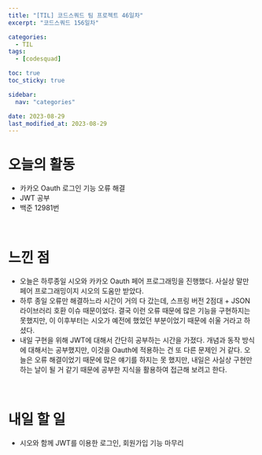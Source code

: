 ```yaml
---
title: "[TIL] 코드스쿼드 팀 프로젝트 46일차"
excerpt: "코드스쿼드 156일차"

categories:
  - TIL
tags:
  - [codesquad]

toc: true
toc_sticky: true

sidebar:
  nav: "categories"

date: 2023-08-29
last_modified_at: 2023-08-29
---
```


# 오늘의 활동

- 카카오 Oauth 로그인 기능 오류 해결
- JWT 공부
- 백준 12981번

<br>

# 느낀 점

- 오늘은 하루종일 시오와 카카오 Oauth 페어 프로그래밍을 진행했다. 사실상 말만 페어 프로그래밍이지 시오의 도움만 받았다.
- 하루 종일 오류만 해결하느라 시간이 거의 다 갔는데, 스프링 버전 2점대 + JSON 라이브러리 호환 이슈 때문이었다. 결국 이런 오류 때문에 많은 기능을 구현하지는 못했지만, 이 이후부터는 시오가 예전에 했었던 부분이었기 때문에 쉬울 거라고 하셨다.
- 내일 구현을 위해 JWT에 대해서 간단히 공부하는 시간을 가졌다. 개념과 동작 방식에 대해서는 공부했지만, 이것을 Oauth에 적용하는 건 또 다른 문제인 거 같다. 오늘은 오류 해결이었기 때문에 많은 얘기를 하지는 못 했지만, 내일은 사실상 구현만 하는 날이 될 거 같기 때문에 공부한 지식을 활용하여 접근해 보려고 한다.

<br>

# 내일 할 일

- 시오와 함께 JWT를 이용한 로그인, 회원가입 기능 마무리
